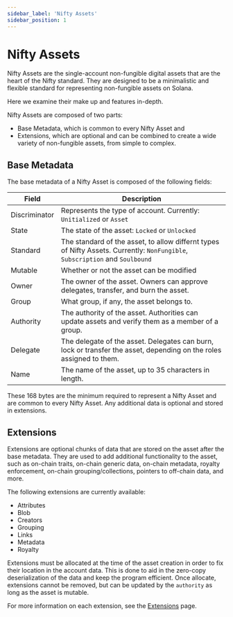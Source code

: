 ```yaml
---
sidebar_label: 'Nifty Assets'
sidebar_position: 1
---
```


# Nifty Assets

Nifty Assets are the single-account non-fungible digital assets that are the heart of the Nifty standard. They are designed to be a minimalistic and flexible standard for representing non-fungible assets on Solana.

Here we examine their make up and features in-depth.

Nifty Assets are composed of two parts:

* Base Metadata, which is common to every Nifty Asset and
* Extensions, which are optional and can be combined to create a wide variety of non-fungible assets, from simple to complex.



## Base Metadata

The base metadata of a Nifty Asset is composed of the following fields:

| Field    | Description |
|----------|-------------|
|   Discriminator   |   Represents the type of account. Currently: `Unitialized` or `Asset`      |
|   State   |   The state of the asset: `Locked` or `Unlocked`      |
| Standard | The standard of the asset, to allow differnt types of Nifty Assets. Currently: `NonFungible`, `Subscription` and `Soulbound`      |
| Mutable | Whether or not the asset can be modified |
| Owner  | The owner of the asset. Owners can approve delegates, transfer, and burn the asset. |
| Group  | What group, if any, the asset belongs to. |
| Authority  | The authority of the asset. Authorities can update assets and verify them as a member of a group.  |
| Delegate  |  The delegate of the asset. Delegates can burn, lock or transfer the asset, depending on the roles assigned  to them. |
| Name  | The name of the asset, up to 35 characters in length. |

These 168 bytes are the minimum required to represent a Nifty Asset and are common to every Nifty Asset. Any additional data is optional and stored in extensions.

## Extensions

Extensions are optional chunks of data that are stored on the asset after the base metadata. They are used to add additional functionality to the asset, such as on-chain traits, on-chain generic data, on-chain metadata, royalty enforcement, on-chain grouping/collections, pointers to off-chain data, and more.

The following extensions are currently available:

* Attributes
* Blob
* Creators
* Grouping
* Links
* Metadata
* Royalty

Extensions must be allocated at the time of the asset creation in order to fix their location in the account data. This is done to aid in the zero-copy deserialization of the data and keep the program efficient. Once allocate, extensions cannot be removed, but can be updated by the `authority` as long as the asset is mutable.

For more information on each extension, see the [Extensions](/docs/asset/nifty-assets/extensions) page.
